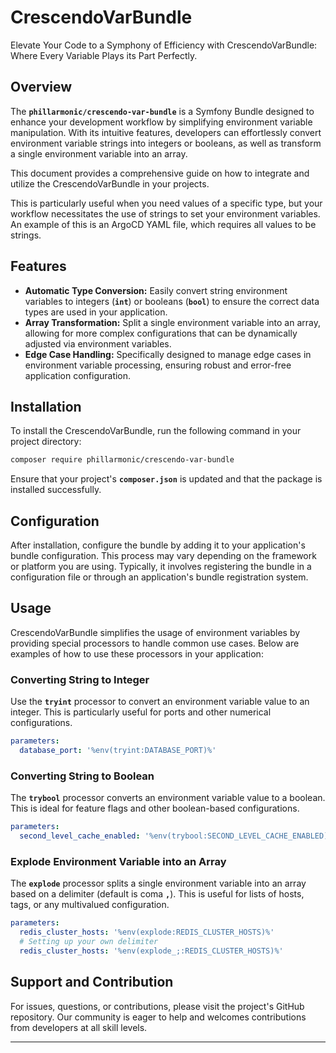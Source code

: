 # CrescendoVarBundle
Elevate Your Code to a Symphony of Efficiency with CrescendoVarBundle: Where Every Variable Plays its Part Perfectly.

## **Overview**

The **`phillarmonic/crescendo-var-bundle`** is a Symfony Bundle designed to enhance your development workflow by simplifying environment variable manipulation. With its intuitive features, developers can effortlessly convert environment variable strings into integers or booleans, as well as transform a single environment variable into an array.

This document provides a comprehensive guide on how to integrate and utilize the CrescendoVarBundle in your projects.

This is particularly useful when you need values of a specific type, but your workflow necessitates the use of strings to set your environment variables. An example of this is an ArgoCD YAML file, which requires all values to be strings.

## **Features**

- **Automatic Type Conversion:** Easily convert string environment variables to integers (**`int`**) or booleans (**`bool`**) to ensure the correct data types are used in your application.
- **Array Transformation:** Split a single environment variable into an array, allowing for more complex configurations that can be dynamically adjusted via environment variables.
- **Edge Case Handling:** Specifically designed to manage edge cases in environment variable processing, ensuring robust and error-free application configuration.

## **Installation**

To install the CrescendoVarBundle, run the following command in your project directory:

```bash
composer require phillarmonic/crescendo-var-bundle
```

Ensure that your project's **`composer.json`** is updated and that the package is installed successfully.

## **Configuration**

After installation, configure the bundle by adding it to your application's bundle configuration. This process may vary depending on the framework or platform you are using. Typically, it involves registering the bundle in a configuration file or through an application's bundle registration system.

## **Usage**

CrescendoVarBundle simplifies the usage of environment variables by providing special processors to handle common use cases. Below are examples of how to use these processors in your application:

### **Converting String to Integer**

Use the **`tryint`** processor to convert an environment variable value to an integer. This is particularly useful for ports and other numerical configurations.

```yaml
parameters:
  database_port: '%env(tryint:DATABASE_PORT)%'
```

### **Converting String to Boolean**

The **`trybool`** processor converts an environment variable value to a boolean. This is ideal for feature flags and other boolean-based configurations.

```yaml
parameters:
  second_level_cache_enabled: '%env(trybool:SECOND_LEVEL_CACHE_ENABLED)%'
```

### **Explode Environment Variable into an Array**

The **`explode`** processor splits a single environment variable into an array based on a delimiter (default is coma **`,`**). This is useful for lists of hosts, tags, or any multivalued configuration.

```yaml
parameters:
  redis_cluster_hosts: '%env(explode:REDIS_CLUSTER_HOSTS)%'
  # Setting up your own delimiter
  redis_cluster_hosts: '%env(explode_;:REDIS_CLUSTER_HOSTS)%'
```

## **Support and Contribution**

For issues, questions, or contributions, please visit the project's GitHub repository. Our community is eager to help and welcomes contributions from developers at all skill levels.

---
